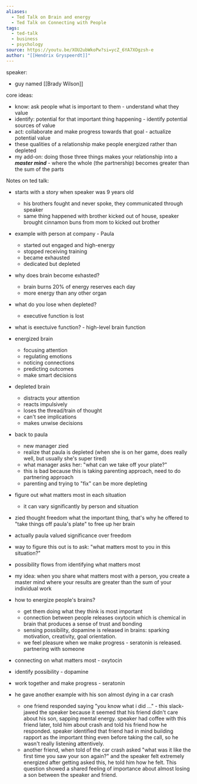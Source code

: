 ```yaml
---
aliases:
  - Ted Talk on Brain and energy
  - Ted Talk on Connecting with People
tags:
  - ted-talk
  - business
  - psychology
source: https://youtu.be/XOU2ubWkoPw?si=ycZ_6YA7XOgzsh-e
author: "[[Hendrix Gryspeerdt]]"
---
```

speaker:
- guy named [[Brady Wilson]]


core ideas:
- know: ask people what is important to them - understand what they value
- identify: potential for that important thing happening - identify potential sources of value
- act: collaborate and make progress towards that goal - actualize potential value
- these qualities of a relationship make people energized rather than depleted
- my add-on: doing those three things makes your relationship into a ***master mind*** - where the whole (the partnership) becomes greater than the sum of the parts

Notes on ted talk:
- starts with a story when speaker was 9 years old
    - his brothers fought and never spoke, they communicated through speaker
    - same thing happened with brother kicked out of house, speaker brought cinnamon buns from mom to kicked out brother
- example with person at company - Paula
    - started out engaged and high-energy
    - stopped receiving training
    - became exhausted
    - dedicated but depleted
- why does brain become exhasted?
    - brain burns 20% of energy reserves each day
    - more energy than any other organ
- what do you lose when depleted?
    - executive function is lost
- what is exectuive function? - high-level brain function
- energized brain
    - focusing attention
    - regulating emotions
    - noticing connections
    - predicting outcomes
    - make smart decisions
- depleted brain
    - distracts your attention
    - reacts impulsively
    - loses the thread/train of thought
    - can't see implications
    - makes unwise decisions
- back to paula
    - new manager zied
    - realize that paula is depleted (when she is on her game, does really well, but usually she's super tired)
    - what manager asks her: "what can we take off your plate?"
    - this is bad because this is taking parenting approach, need to do partnering approach
    - parenting and trying to "fix" can be more depleting
- figure out what matters most in each situation
    - it can vary significantly by person and situation
- zied thought freedom what the important thing, that's why he offered to "take things off paula's plate" to free up her brain
- actually paula valued significance over freedom
- way to figure this out is to ask: "what matters most to you in this situation?"
- possibility flows from identifying what matters most
- my idea: when you share what matters most with a person, you create a master mind where your results are greater than the sum of your individual work

- how to energize people's brains?
    - get them doing what they think is most important
    - connection between people releases oxytocin which is chemical in brain that produces a sense of trust and bonding
    - sensing possibility, dopamine is released in brains: sparking motivation, creativity, goal orientation. 
    - we feel pleasure when we make progress - seratonin is released. partnering with someone
- connecting on what matters most - oxytocin
- identify possibility - dopamine
- work together and make progress - seratonin

- he gave another example with his son almost dying in a car crash
    - one friend responded saying "you know what i did ..." - this slack-jawed the speaker because it seemed that his friend didn't care about his son, sapping mental energy. speaker had coffee with this friend later, told him about crash and told his friend how he responded. speaker identified that friend had in mind building rapport as the important thing even before taking the call, so he wasn't really listening attentively.
    - another friend, when told of the car crash asked "what was it like the first time you saw your son again?" and the speaker felt extremely energized after getting asked this, he told him how he felt. This question showed a shared feeling of importance about almost losing a son between the speaker and friend.